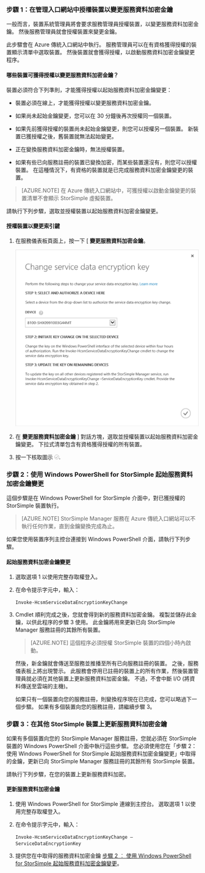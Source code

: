 <!--author=SharS last changed: 12/01/15-->

### 步驟 1：在管理入口網站中授權裝置以變更服務資料加密金鑰

一般而言，裝置系統管理員將會要求服務管理員授權裝置，以變更服務資料加密金鑰。 然後服務管理員就會授權裝置來變更金鑰。

此步驟會在 Azure 傳統入口網站中執行。 服務管理員可以在有資格獲得授權的裝置顯示清單中選取裝置。 然後裝置就會獲得授權，以啟動服務資料加密金鑰變更程序。

#### 哪些裝置可獲得授權以變更服務資料加密金鑰？

裝置必須符合下列準則，才能獲得授權以起始服務資料加密金鑰變更：

- 裝置必須在線上，才能獲得授權以變更服務資料加密金鑰。

- 如果尚未起始金鑰變更，您可以在 30 分鐘後再次授權同一個裝置。

- 如果先前獲得授權的裝置尚未起始金鑰變更，則您可以授權另一個裝置。 新裝置已獲授權之後，舊裝置就無法起始變更。

- 正在變換服務資料加密金鑰時，無法授權裝置。

- 如果有些已向服務註冊的裝置已變換加密，而某些裝置還沒有，則您可以授權裝置。 在這種情況下，有資格的裝置就是已完成服務資料加密金鑰變更的裝置。

> [AZURE.NOTE]
> 在 Azure 傳統入口網站中，可獲授權以啟動金鑰變更的裝置清單不會顯示 StorSimple 虛擬裝置。

請執行下列步驟，選取並授權裝置以起始服務資料加密金鑰變更。

#### 授權裝置以變更索引鍵

1. 在服務儀表板頁面上，按一下 [ **變更服務資料加密金鑰**。

    ![變更服務加密金鑰](./media/storsimple-change-data-encryption-key/HCS_ChangeServiceDataEncryptionKey-include.png)

2. 在 **變更服務資料加密金鑰** ] 對話方塊，選取並授權裝置以起始服務資料加密金鑰變更。 下拉式清單包含有資格獲得授權的所有裝置。

3. 按一下核取圖示 ![核取圖示](./media/storsimple-change-data-encryption-key/HCS_CheckIcon-include.png).

### 步驟 2：使用 Windows PowerShell for StorSimple 起始服務資料加密金鑰變更

這個步驟是在 Windows PowerShell for StorSimple 介面中，對已獲授權的 StorSimple 裝置執行。

> [AZURE.NOTE] StorSimple Manager 服務在 Azure 傳統入口網站可以不執行任何作業，直到金鑰變換完成為止。

如果您使用裝置序列主控台連接到 Windows PowerShell 介面，請執行下列步驟。

#### 起始服務資料加密金鑰變更

1. 選取選項 1 以使用完整存取權登入。

2. 在命令提示字元中，輸入：

     `Invoke-HcsmServiceDataEncryptionKeyChange`

3. Cmdlet 順利完成之後，您就會得到新的服務資料加密金鑰。 複製並儲存此金鑰，以供此程序的步驟 3 使用。 此金鑰將用來更新已向 StorSimple Manager 服務註冊的其餘所有裝置。

    > [AZURE.NOTE] 這個程序必須授權 StorSimple 裝置的四個小時內啟動。

   然後，新金鑰就會傳送至服務並推播至所有已向服務註冊的裝置。 之後，服務儀表板上將出現警示。 此服務會停用已註冊的裝置上的所有作業，然後裝置管理員就必須在其他裝置上更新服務資料加密金鑰。 不過，不會中斷 I/O (將資料傳送至雲端的主機)。

   如果只有一個裝置向您的服務註冊，則變換程序現在已完成，您可以略過下一個步驟。 如果有多個裝置向您的服務註冊，請繼續步驟 3。

### 步驟 3：在其他 StorSimple 裝置上更新服務資料加密金鑰

如果有多個裝置向您的 StorSimple Manager 服務註冊，您就必須在 StorSimple 裝置的 Windows PowerShell 介面中執行這些步驟。 您必須使用您在「步驟 2：使用 Windows PowerShell for StorSimple 起始服務資料加密金鑰變更」中取得的金鑰，更新已向 StorSimple Manager 服務註冊的其餘所有 StorSimple 裝置。

請執行下列步驟，在您的裝置上更新服務資料加密。

#### 更新服務資料加密金鑰

1. 使用 Windows PowerShell for StorSimple 連線到主控台。 選取選項 1 以使用完整存取權登入。

2. 在命令提示字元中，輸入：

    `Invoke-HcsmServiceDataEncryptionKeyChange – ServiceDataEncryptionKey`

3. 提供您在中取得的服務資料加密金鑰 [步驟 2 ︰ 使用 Windows PowerShell for StorSimple 起始服務資料加密金鑰變更](#to-initiate-the-service-data-encryption-key-change)。





